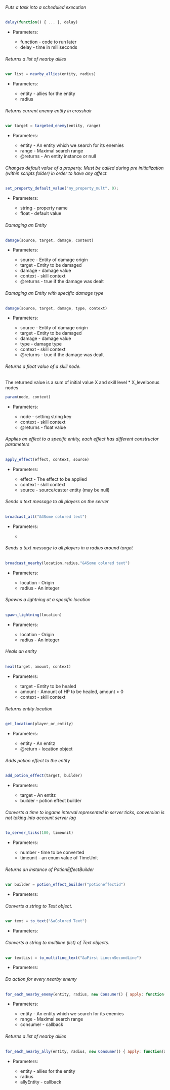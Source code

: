 ###### Puts a task into a scheduled execution


```javascript
delay(function() { ... }, delay)
```


- Parameters:

    * function - code to run later
    * delay - time in milliseconds



###### Returns a list of nearby allies


```javascript
var list = nearby_allies(entity, radius)
```


- Parameters:

    * entity - allies for the entity
    * radius



###### Returns current enemy entity in crosshair


```javascript
var target = targeted_enemy(entity, range)
```


- Parameters:

    * entity - An entity which we search for its enemies
    * range - Maximal search range
    * @returns - An entity instance or null



###### Changes default value of a property. Must be called during pre initialization (within scripts folder) in order to have any affect. 


```javascript
set_property_default_value("my_property_mult", 0);
```


- Parameters:

    * string - property name
    * float - default value



###### Damaging an Entity


```javascript
damage(source, target, damage, context)
```


- Parameters:

    * source - Entity of damage origin
    * target - Entity to be damaged
    * damage - damage value
    * context - skill context
    * @returns - true if the damage was dealt



###### Damaging an Entity with specific damage type


```javascript
damage(source, target, damage, type, context)
```


- Parameters:

    * source - Entity of damage origin
    * target - Entity to be damaged
    * damage - damage value
    * type - damage type
    * context - skill context
    * @returns - true if the damage was dealt



###### Returns a float value of a skill node. 
 The returned value is a sum of initial value X and skill level * X_levelbonus nodes  


```javascript
param(node, context)
```


- Parameters:

    * node - setting string key
    * context - skill context
    * @returns - float value



###### Applies an effect to a specifc entity, each effect has different constructor parameters


```javascript
apply_effect(effect, context, source)
```


- Parameters:

    * effect - The effect to be applied
    * context - skill context
    * source - source/caster entity (may be null)



###### Sends a text message to all players on the server


```javascript
broadcast_all("&4Some colored text")
```


- Parameters:

    * 



###### Sends a text message to all players in a radius around target


```javascript
broadcast_nearby(location,radius,"&4Some colored text")
```


- Parameters:

    * location - Origin
    * radius - An integer



###### Spawns a lightning at a specific location


```javascript
spawn_lightning(location)
```


- Parameters:

    * location - Origin
    * radius - An integer



###### Heals an entity


```javascript
heal(target, amount, context)
```


- Parameters:

    * target - Entity to be healed
    * amount - Amount of HP to be healed, amount > 0
    * context - skill context



###### Returns entity location


```javascript
get_location(player_or_entity)
```


- Parameters:

    * entity - An entitz
    * @return - location object



###### Adds potion effect to the entity


```javascript
add_potion_effect(target, builder)
```


- Parameters:

    * target - An entitz
    * builder - potion effect builder



###### Converts a time to ingame interval represented in server ticks, conversion is not taking into account server lag


```javascript
to_server_ticks(100, timeunit)
```


- Parameters:

    * number - time to be converted
    * timeunit - an enum value of TimeUnit



###### Returns an instance of PotionEffectBuilder


```javascript
var builder = potion_effect_builder("potioneffectid")
```


- Parameters:




###### Converts a string to Text object.


```javascript
var text = to_text("&aColored Text")
```


- Parameters:




###### Converts a string to multiline (list) of Text objects.


```javascript
var textList = to_multiline_text("&aFirst Line:nSecondLine")
```


- Parameters:




###### Do action for every nearby enemy


```javascript
for_each_nearby_enemy(entity, radius, new Consumer() { apply: function(entity} { .. })
```


- Parameters:

    * entity - An entity which we search for its enemies
    * range - Maximal search range
    * consumer - callback



###### Returns a list of nearby allies


```javascript
for_each_nearby_ally(entity, radius, new Consumer() { apply: function(ally} { ... } )
```


- Parameters:

    * entity - allies for the entity
    * radius
    * allyEntity - callback



